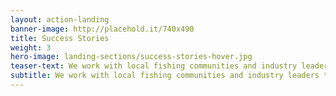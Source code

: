 ```yaml
---
layout: action-landing
banner-image: http://placehold.it/740x490
title: Success Stories
weight: 3
hero-image: landing-sections/success-stories-hover.jpg
teaser-text: We work with local fishing communities and industry leaders to improve fisheries with sustainability concerns. These stories describe the successes we’ve had localizing, implementing, and supporting improvement projects and the accompanying sustainability issues that have been mitigated as a result of these efforts.
subtitle: We work with local fishing communities and industry leaders to improve fisheries with sustainability concerns. These stories describe the successes we’ve had localizing, implementing, and supporting improvement projects and the accompanying sustainability issues that have been mitigated as a result of these efforts.
---
```

